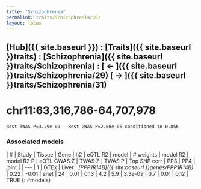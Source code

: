```yaml
---
title: "Schizophrenia"
permalink: traits/Schizophrenia/30/ 
layout: locus
---
```


## [Hub]({{ site.baseurl }}) : [Traits]({{ site.baseurl }}traits) : [Schizophrenia]({{ site.baseurl }}traits/Schizophrenia) :  [ ← ]({{ site.baseurl }}traits/Schizophrenia/29)  [ → ]({{ site.baseurl }}traits/Schizophrenia/31)

# chr11:63,316,786-64,707,978

`Best TWAS P=3.29e-09 · Best GWAS P=2.06e-05 conditioned to 0.856`

<script>
Plotly.d3.csv("../30.cond.csv", function(data){ processData(data) } );
</script><div id="graph"></div>

### Associated models

| # | Study | Tissue | Gene | h2 | eQTL R2 | model | # weights | model R2 | model R2 P | eQTL GWAS Z | TWAS Z | TWAS P | Top SNP corr | PP3 | PP4 | joint |
| --- |
1 | GTEx | Liver | *[PPP1R14B]({{ site.baseurl }}genes/PPP1R14B)* | 0.22 | -0.01 | enet | 24 | 0.01 | 0.13 | 4.2 | 5.9 | 3.3e-09 | 0.7 | 0.01 | 0.12 | TRUE
{: #models}


